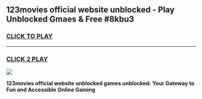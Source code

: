 
## 123movies official website unblocked - Play Unblocked Gmaes & Free #8kbu3
<h3>
<a href="https://news.freeplayer.one?title=123movies_official_website_unblocked&ref=03M">CLICK TO PLAY</a></h3>
<hr>

<h3>
<a href="https://news.freeplayer.one?title=123movies_official_website_unblocked&ref=03M">CLICK 2 PLAY</a>
  
</h3>

<a href="https://news.freeplayer.one?title=123movies_official_website_unblocked&ref=03M"><img src="https://clearcache.store/games.png"></a>


**123movies official website unblocked games unblocked: Your Gateway to Fun and Accessible Online Gaming**
